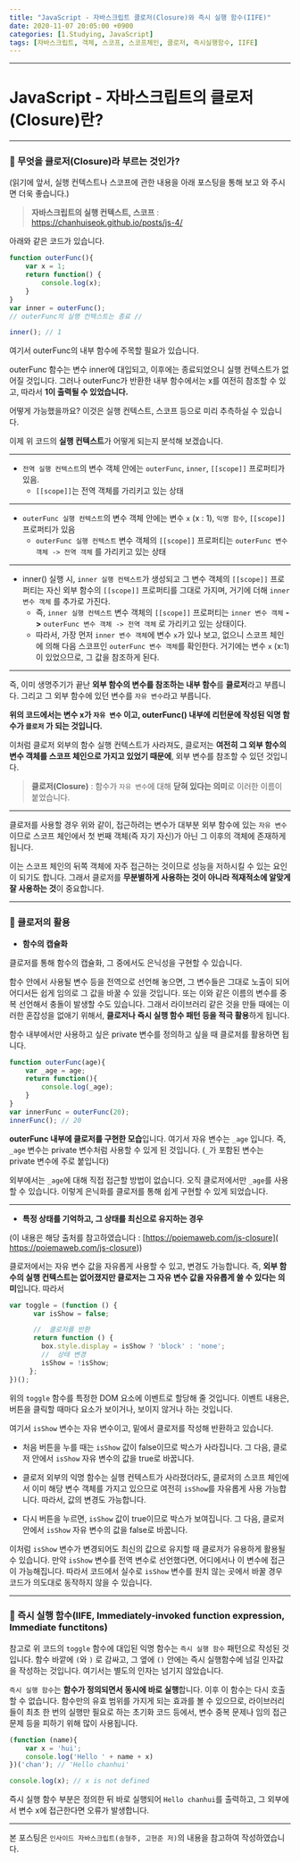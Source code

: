 ```yaml
---
title: "JavaScript - 자바스크립트 클로저(Closure)와 즉시 실행 함수(IIFE)"
date: 2020-11-07 20:05:00 +0900
categories: [1.Studying, JavaScript]
tags: [자바스크립트, 객체, 스코프, 스코프체인, 클로저, 즉시실행함수, IIFE]
---
```




------

# **JavaScript - 자바스크립트의 클로저(Closure)란?**


------

### **🚀 무엇을 클로저(Closure)라 부르는 것인가?**

(읽기에 앞서, 실행 컨텍스트나 스코프에 관한 내용을 아래 포스팅을 통해 보고 와 주시면 더욱 좋습니다.)

> **자바스크립트의 실행 컨텍스트, 스코프** : https://chanhuiseok.github.io/posts/js-4/



아래와 같은 코드가 있습니다.

```javascript
function outerFunc(){
    var x = 1;
    return function() {
        console.log(x);
    }
}
var inner = outerFunc();
// outerFunc의 실행 컨텍스트는 종료 //

inner(); // 1
```

여기서 outerFunc의 내부 함수에 주목할 필요가 있습니다.

outerFunc 함수는 변수 inner에 대입되고, 이후에는 종료되었으니 실행 컨텍스트가 없어질 것입니다. 그러나 outerFunc가 반환한 내부 함수에서는 x를 여전히 참조할 수 있고, 따라서 **1이 출력될 수 있었습니다.**

어떻게 가능했을까요? 이것은 실행 컨텍스트, 스코프 등으로 미리 추측하실 수 있습니다.

이제 위 코드의 **실행 컨텍스트**가 어떻게 되는지 분석해 보겠습니다.

------



* `전역 실행 컨텍스트`의 변수 객체 안에는 `outerFunc`, `inner`, `[[scope]]` 프로퍼티가 있음.
  *  `[[scope]]`는 전역 객체를 가리키고 있는 상태

------



* `outerFunc 실행 컨텍스트`의 변수 객체 안에는 변수 `x` (x : 1), `익명 함수`, `[[scope]]` 프로퍼티가 있음
  * `outerFunc 실행 컨텍스트` 변수 객체의 `[[scope]]` 프로퍼티는 `outerFunc 변수 객체 -> 전역 객체` 를 가리키고 있는 상태

------



* inner() 실행 시, `inner 실행 컨텍스트`가 생성되고 그 변수 객체의 `[[scope]]` 프로퍼티는 자신 외부 함수의 `[[scope]]` 프로퍼티를 그대로 가지며, 거기에 더해 `inner 변수 객체` 를 추가로 가진다.
  * 즉, `inner 실행 컨텍스트` 변수 객체의 `[[scope]]` 프로퍼티는 `inner 변수 객체` **->** `outerFunc 변수 객체 -> 전역 객체` 로 가리키고 있는 상태이다.
  * 따라서, 가장 먼저 `inner 변수 객체`에 변수 `x`가 있나 보고, 없으니 스코프 체인에 의해 다음 스코프인 `outerFunc 변수 객체`를 확인한다. 거기에는 변수 `x` (x:1) 이 있었으므로, 그 값을 참조하게 된다.

------

즉, 이미 생명주기가 끝난 **외부 함수의 변수를 참조하는 내부 함수**를 **클로저**라고 부릅니다.  그리고 그 외부 함수에 있던 변수를 `자유 변수`라고 부릅니다.

**위의 코드에서는 변수 x가 `자유 변수` 이고, outerFunc() 내부에 리턴문에 작성된 익명 함수가 `클로저` 가 되는 것입니다.**

이처럼 클로저 외부의 함수 실행 컨텍스트가 사라져도, 클로저는 **여전히 그 외부 함수의 변수 객체를 스코프 체인으로 가지고 있었기 때문에**, 외부 변수를 참조할 수 있던 것입니다.

> **클로저(Closure)** : 함수가 `자유 변수`에 대해 **닫혀 있다는 의미**로 이러한 이름이 붙었습니다.

------

클로저를 사용할 경우 위와 같이, 접근하려는 변수가 대부분 외부 함수에 있는 `자유 변수` 이므로 스코프 체인에서 첫 번째 객체(즉 자기 자신)가 아닌 그 이후의 객체에 존재하게 됩니다.

이는 스코프 체인의 뒤쪽 객체에 자주 접근하는 것이므로 성능을 저하시킬 수 있는 요인이 되기도 합니다. 그래서 클로저를 **무분별하게 사용하는 것이 아니라 적재적소에 알맞게 잘 사용하는 것**이 중요합니다.

------

### **🚀 클로저의 활용**

* **함수의 캡슐화**

클로저를 통해 함수의 캡슐화, 그 중에서도 은닉성을 구현할 수 있습니다.

함수 안에서 사용될 변수 등을 전역으로 선언해 놓으면, 그 변수들은 그대로 노출이 되어 어디서든 쉽게 임의로 그 값을 바꿀 수 있을 것입니다. 또는 이와 같은 이름의 변수를 중복 선언해서 충돌이 발생할 수도 있습니다. 그래서 라이브러리 같은 것을 만들 때에는 이러한 혼잡성을 없애기 위해서, **클로저나 즉시 실행 함수 패턴 등을 적극 활용**하게 됩니다.

함수 내부에서만 사용하고 싶은 private 변수를 정의하고 싶을 때 클로저를 활용하면 됩니다.

```javascript
function outerFunc(age){
	var _age = age;
	return function(){
		console.log(_age);
	}
}
var innerFunc = outerFunc(20);
innerFunc(); // 20
```

**outerFunc 내부에 클로저를 구현한 모습**입니다. 여기서 자유 변수는 `_age` 입니다. 즉, `_age` 변수는 private 변수처럼 사용할 수 있게 된 것입니다. (`_`가 포함된 변수는 private 변수에 주로 붙입니다)

외부에서는 `_age`에 대해 직접 접근할 방법이 없습니다. 오직 클로저에서만 `_age`를 사용할 수 있습니다. 이렇게 은닉화를 클로저를 통해 쉽게 구현할 수 있게 되었습니다.

------

* **특정 상태를 기억하고, 그 상태를 최신으로 유지하는 경우**

(이 내용은 해당 출처를 참고하였습니다 : [https://poiemaweb.com/js-closure]( https://poiemaweb.com/js-closure))

클로저에서는 자유 변수 값을 자유롭게 사용할 수 있고, 변경도 가능합니다. 즉, **외부 함수의 실행 컨텍스트는 없어졌지만 클로저는 그 자유 변수 값을 자유롭게 쓸 수 있다는 의미**입니다. 따라서 

```javascript
var toggle = (function () {
      var isShow = false;

      //  클로저를 반환
      return function () {
        box.style.display = isShow ? 'block' : 'none';
        //  상태 변경
        isShow = !isShow;
     };
})();
```

위의 `toggle` 함수를 특정한 DOM 요소에 이벤트로 할당해 줄 것입니다. 이벤트 내용은, 버튼을 클릭할 때마다 요소가 보이거나, 보이지 않거나 하는 것입니다.

여기서 `isShow` 변수는 자유 변수이고, 밑에서 클로저를 작성해 반환하고 있습니다.

* 처음 버튼을 누를 때는 `isShow` 값이 false이므로 박스가 사라집니다. 그 다음, 클로저 안에서 `isShow` 자유 변수의 값을 true로 바꿉니다.

* 클로저 외부의 익명 함수는 실행 컨텍스트가 사라졌더라도, 클로저의 스코프 체인에서 이미 해당 변수 객체를 가지고 있으므로 여전히 `isShow`를 자유롭게 사용 가능합니다. 따라서, 값의 변경도 가능합니다.

* 다시 버튼을 누르면, `isShow` 값이 true이므로 박스가 보여집니다. 그 다음, 클로저 안에서 `isShow` 자유 변수의 값을 false로 바꿉니다.

이처럼 `isShow` 변수가 변경되어도 최신의 값으로 유지할 때 클로저가 유용하게 활용될 수 있습니다. 만약 `isShow` 변수를 전역 변수로 선언했다면, 어디에서나 이 변수에 접근이 가능해집니다. 따라서 코드에서 실수로 `isShow` 변수를 원치 않는 곳에서 바꿀 경우 코드가 의도대로 동작하지 않을 수 있습니다.

------

### **🥝 즉시 실행 함수(IIFE, Immediately-invoked function expression, Immediate functitons)**

참고로 위 코드의 `toggle` 함수에 대입된 익명 함수는 `즉시 실행 함수` 패턴으로 작성된 것입니다. 함수 바깥에 `(`와 `)` 로 감싸고, 그 옆에 `()` 안에는 즉시 실행함수에 넘길 인자값을 작성하는 것입니다. 여기서는 별도의 인자는 넘기지 않았습니다.

`즉시 실행 함수`는 **함수가 정의되면서 동시에 바로 실행**합니다. 이후 이 함수는 다시 호출할 수 없습니다. 함수만의 유효 범위를 가지게 되는 효과를 볼 수 있으므로, 라이브러리들이 최초 한 번의 실행만 필요로 하는 초기화 코드 등에서, 변수 중복 문제나 임의 접근 문제 등을 피하기 위해 많이 사용됩니다.

```javascript
(function (name){
    var x = 'hui';
    console.log('Hello ' + name + x)
})('chan'); // 'Hello chanhui'

console.log(x); // x is not defined
```

즉시 실행 함수 부분은 정의한 뒤 바로 실행되어 `Hello chanhui`를 출력하고, 그 외부에서 변수 x에 접근한다면 오류가 발생합니다.

------

본 포스팅은 `인사이드 자바스크립트(송형주, 고현준 저)`의 내용을 참고하여 작성하였습니다.

